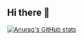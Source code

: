 ## Hi there 👋
[![Anurag's GitHub stats](https://github-readme-stats.vercel.app/api?username=d1nhnguyen)](https://github.com/d1nhnguyen/github-readme-stats)

<!--
**d1nhnguyen/d1nhnguyen** is a ✨ _special_ ✨ repository because its `README.md` (this file) appears on your GitHub profile.

Here are some ideas to get you started:

- 🔭 I’m currently working on ...
- 🌱 I’m currently learning ...
- 👯 I’m looking to collaborate on ...
- 🤔 I’m looking for help with ...
- 💬 Ask me about ...
- 📫 How to reach me: ...
- 😄 Pronouns: ...
- ⚡ Fun fact: ...
-->
